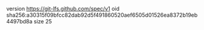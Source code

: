 version https://git-lfs.github.com/spec/v1
oid sha256:a30315f09bfcc82dab92d5f491860520aef6505d01526ea8372b19eb4497bd8a
size 25
